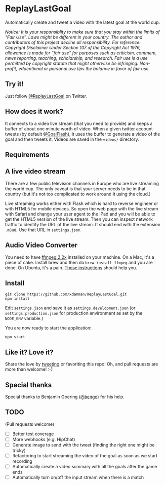# ReplayLastGoal

Automatically create and tweet a video with the latest goal at the world cup.

*Notice: It is your responsiblity to make sure that you stay within the limits of "Fair Use". Laws might be different in your country. The author and contributors of this project decline all responsibility.*
*For reference: Copyright Disclaimer Under Section 107 of the Copyright Act 1976, allowance is made for "fair use" for purposes such as criticism, comment, news reporting, teaching, scholarship, and research. Fair use is a use permitted by copyright statute that might otherwise be infringing. Non-profit, educational or personal use tips the balance in favor of fair use.*

## Try it!

Just follow [@ReplayLastGoal](https://twitter.com/ReplayLastGoal) on Twitter.

## How does it work?

It connects to a video live stream (that you need to provide) and keeps a buffer of about one minute worth of video. When a given twitter account tweets (by default [@GoalFlash](https://twitter.com/GoalFlash)), it uses the buffer to generate a video of the goal and then tweets it. Videos are saved in the `videos/` directory.

## Requirements

## A live video stream

There are a few public television channels in Europe who are live streaming the world cup. The only caveat is that your server needs to be in that country (but it's not too complicated to work around it using the cloud.)

Live streaming works either with Flash which is hard to reverse engineer or with HTML5 for mobile devices. So open the web page with the live stream with Safari and change your user agent to the iPad and you will be able to get the HTML5 version of the live stream. Then you can inspect network traffic to identify the URL of the live stream. It should end with the extension `.m3u8`. Use that URL in `settings.json`.


## Audio Video Converter
You need to have [ffmpeg 2.2x](https://ffmpeg.org/) installed on your machine. On a Mac, it's a piece of cake. Install brew and then do `brew install ffmpeg` and you are done.
On Ubuntu, it's a pain. [Those instructions](https://gist.github.com/faleev/3435377) should help you.


## Install

    git clone https://github.com/xdamman/ReplayLastGoal.git
    npm install

Edit `settings.json` and save it as `settings.development.json` (or `settings.production.json` for production environment as set by the `NODE_ENV` variable.)

You are now ready to start the application:

    npm start



## Like it? Love it? 
Share the love by [tweeting](https://twitter.com/intent/tweet?status=%40xdamman%20Thanks%20for%20%40ReplayLastGoal!%20I%20love%20it!) or favoriting this repo!
Oh, and pull requests are more than welcome! :-)

## Special thanks
Special thanks to Benjamin Goering ([@bengo](https://twitter.com/bengo)) for his help.

## TODO
(Pull requests welcome)
- [ ] Better test coverage
- [ ] More webhooks (e.g. HipChat)
- [ ] Generate image to send with the tweet (finding the right one might be tricky)
- [ ] Refactoring to start streaming the video of the goal as soon as we start recording
- [ ] Automatically create a video summary with all the goals after the game ends
- [ ] Automatically turn on/off the input stream when there is a match